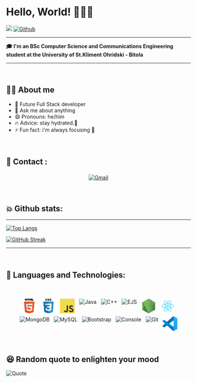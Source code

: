 # Hello, World! 👨‍💻🌐


![](https://visitor-badge.laobi.icu/badge?page_id=invalidmarkup369.invalidmarkup369) [![Github](https://img.shields.io/github/followers/invalidmarkup369?label=Follow&style=social)](https://github.com/invalidmarkup369)

<hr>
<p>
 <b>
  🎓 I'm an BSc Computer Science and Communications Engineering student at the University of St.Kliment Ohridski - Bitola
 </b>
  </p>
<hr>

<br />


## 🙋‍♂️ About me


- 🚀 Future Full Stack developer
- 💬 Ask me about anything
- 😄 Pronouns: he/him
- 🔥 Advice: stay hydrated.🙏
- ⚡ Fun fact: i'm always focusing 🎯

<br />

## 📧 Contact :

<p align="center">
<a href="mailto:ndumovski14@gmail.com"> <img src="https://img.icons8.com/color/48/000000/gmail-new.png" alt="Gmail" height="40" style="vertical-align:top; margin:4px"></a>   
</p>
  
 <br /> 
  
## 💥 Github stats:
 
 <hr>


[![Top Langs](https://github-readme-stats.vercel.app/api/top-langs/?username=invalidmarkup369&show_icons=true&theme=dark&layout=compact&hide_title=true)](https://github.com/invalidmarkup369)
 
[![GitHub Streak](http://github-readme-streak-stats.herokuapp.com?user=invalidmarkup369&theme=gruvbox&date_format=M%20j%5B%2C%20Y%5D)](https://git.io/streak-stats)
<hr>

 

<br />


## 🧰 Languages and Technologies:
<br>
<p align="center">
  <img src="https://raw.githubusercontent.com/github/explore/80688e429a7d4ef2fca1e82350fe8e3517d3494d/topics/html/html.png" alt="HTML5" height="40" style="vertical-align:top; margin:4px">
  <img src="https://raw.githubusercontent.com/github/explore/80688e429a7d4ef2fca1e82350fe8e3517d3494d/topics/css/css.png" alt="CSS3" height="40" style="vertical-align:top; margin:4px">
  <img src="https://raw.githubusercontent.com/github/explore/80688e429a7d4ef2fca1e82350fe8e3517d3494d/topics/javascript/javascript.png" alt="Javascript" height="40"    style="vertical-align:top; margin:4px">
  <img src="https://img.icons8.com/color/48/000000/java-coffee-cup-logo.png" alt="Java" height="40" style="vertical-align:top; margin:4px">
  <img src="https://img.icons8.com/color/48/000000/c-plus-plus-logo.png" alt="C++" height="40" style="vertical-align:top; margin:4px">
  <img src="https://cdn.icon-icons.com/icons2/2107/PNG/512/file_type_ejs_icon_130626.png" alt="EJS" height="40" style="vertical-align:top; margin:4px">
  <img src="https://raw.githubusercontent.com/github/explore/80688e429a7d4ef2fca1e82350fe8e3517d3494d/topics/nodejs/nodejs.png" alt="NodeJS" height="40" style="vertical-align:top; margin:4px">
  <img src="https://raw.githubusercontent.com/github/explore/80688e429a7d4ef2fca1e82350fe8e3517d3494d/topics/react/react.png" alt="ReactJS" height="40" style="vertical-align:top; margin:4px">
  <img src="https://img.icons8.com/color/48/000000/mongodb.png" alt="MongoDB" height="40" style="vertical-align:top; margin:4px">
  <img src="https://img.icons8.com/color/48/000000/mysql-logo.png" alt="MySQL" height="40" style="vertical-align:top; margin:4px">
  <img src="https://img.icons8.com/color/48/000000/bootstrap.png" alt="Bootstrap" height="40" style="vertical-align:top; margin:4px">
  <img src="https://img.icons8.com/plasticine/100/000000/bash.png" alt="Console" height="40" style="vertical-align:top; margin:4px">
  <img src="https://img.icons8.com/color/48/000000/git" alt="Git" height="40" style="vertical-align:top; margin:4px">

  <img src="https://raw.githubusercontent.com/github/explore/80688e429a7d4ef2fca1e82350fe8e3517d3494d/topics/visual-studio-code/visual-studio-code.png" alt="VS Code"       height="40" style="vertical-align:top; margin:4px">
</p>

<br />


## 😆 Random quote to enlighten your mood


 ![Quote](https://github-readme-quotes.herokuapp.com/quote?theme=gruvbox&animation=grow_out_in&layout=zues&font=Redressed)
 







